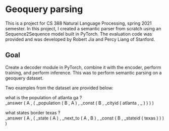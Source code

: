 
# Geoquery parsing 
This is a project for CS 388 Natural Language Processing, spring 2021 semester.
In this project, I created a semantic parser from scratch using an Sequence2Sequence model
built in PyTorch. The evaluation code was provided and was developed by Robert Jia and Percy Liang
of Stanford.


## Goal
 Create a decoder module in PyTorch, combine it with the encoder, perform training, and perform
inference. This was to perform semantic parsing on a geoquery dataset.

Two examples from the dataset are provided below:

what is the population of atlanta ga ? <br/>
_answer ( A , ( _population ( B , A ) , _const ( B , _cityid ( atlanta , _ ) ) ) )

what states border texas ? <br/>
_answer ( A , ( _state ( A ) , _next_to ( A , B ) , _const ( B , _stateid ( texas ) ) ) )